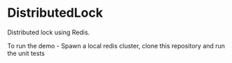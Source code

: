 # DistributedLock
Distributed lock using Redis.

To run the demo -
Spawn a local redis cluster, clone this repository and run the unit tests
